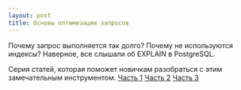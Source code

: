 ```yaml
---
layout: post
title: Основы оптимизации запросов
---
```


Почему запрос выполняется так долго? Почему не используются индексы?
Наверное, все слышали об EXPLAIN в PostgreSQL.

Серия статей, которая поможет новичкам разобраться с этим замечательным инструментом.
[Часть 1](https://habrahabr.ru/post/203320/)
[Часть 2](https://habrahabr.ru/post/203386/)
[Часть 3](https://habrahabr.ru/post/203484/)